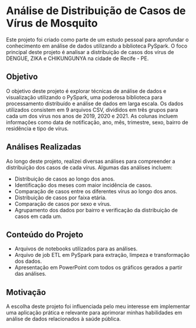# Análise de Distribuição de Casos de Vírus de Mosquito

Este projeto foi criado como parte de um estudo pessoal para aprofundar o conhecimento em análise de dados utilizando a biblioteca PySpark. O foco principal deste projeto é analisar a distribuição de casos dos vírus de DENGUE, ZIKA e CHIKUNGUNYA na cidade de Recife - PE.

## Objetivo

O objetivo deste projeto é explorar técnicas de análise de dados e visualização utilizando o PySpark, uma poderosa biblioteca para processamento distribuído e análise de dados em larga escala. Os dados utilizados consistem em 9 arquivos CSV, divididos em três grupos para cada um dos vírus nos anos de 2019, 2020 e 2021. As colunas incluem informações como data de notificação, ano, mês, trimestre, sexo, bairro de residência e tipo de vírus.

## Análises Realizadas

Ao longo deste projeto, realizei diversas análises para compreender a distribuição dos casos de cada vírus. Algumas das análises incluem:
- Distribuição de casos ao longo dos anos.
- Identificação dos meses com maior incidência de casos.
- Comparação de casos entre os diferentes vírus ao longo dos anos.
- Distribuição de casos por faixa etária.
- Comparação de casos por sexo e vírus.
- Agrupamento dos dados por bairro e verificação da distribuição de casos em cada um.

## Conteúdo do Projeto

- Arquivos de notebooks utilizados para as análises.
- Arquivo de job ETL em PySpark para extração, limpeza e transformação dos dados.
- Apresentação em PowerPoint com todos os gráficos gerados a partir das análises.
  
## Motivação

A escolha deste projeto foi influenciada pelo meu interesse em implementar uma aplicação prática e relevante para aprimorar minhas habilidades em análise de dados relacionados à saúde pública.
